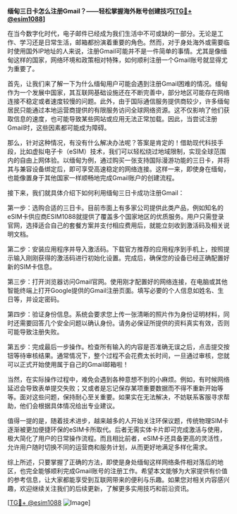 **缅甸三日卡怎么注册Gmail？——轻松掌握海外账号创建技巧[[TG💪+ @esim1088](https://t.me/s/esim1088)]**

在当今数字化时代，电子邮件已经成为我们生活中不可或缺的一部分。无论是工作、学习还是日常生活，邮箱都扮演着重要的角色。然而，对于身处海外或需要临时使用国外IP地址的人来说，注册Gmail可能并不是一件简单的事情。尤其是像缅甸这样的国家，网络环境和政策相对特殊，如何顺利注册一个Gmail账号就显得尤为重要了。

首先，让我们来了解一下为什么缅甸用户可能会遇到注册Gmail困难的情况。缅甸作为一个发展中国家，其互联网基础设施还在不断完善中，部分地区可能存在网络连接不稳定或者速度较慢的问题。此外，由于国际通信服务提供商较少，许多缅甸居民只能通过本地运营商提供的有限服务访问全球网络资源。这不仅影响了他们获取信息的速度，也可能导致某些网站或应用无法正常加载。因此，当尝试注册Gmail时，这些因素都可能成为障碍。

那么，针对这种情况，有没有什么解决办法呢？答案是肯定的！借助现代科技手段，比如虚拟电子卡（eSIM）技术，我们可以轻松绕过地域限制，实现全球范围内的自由上网体验。以缅甸为例，通过购买一张支持国际漫游功能的三日卡，并将其与兼容设备绑定后，即可享受高速稳定的网络连接。这样一来，即使身在缅甸，也能像置身于其他国家一样顺畅地完成Gmail账户的创建流程。

接下来，我们就具体介绍下如何利用缅甸三日卡成功注册Gmail：

第一步：选购合适的三日卡。目前市面上有多家公司提供此类产品，例如知名的eSIM卡供应商ESIM1088就提供了覆盖多个国家地区的优质服务。用户只需登录官网，选择适合自己的套餐方案并支付相应费用后，就能立刻收到激活码及相关说明文档。

第二步：安装应用程序并导入激活码。下载官方推荐的应用程序到手机上，按照提示输入刚刚获得的激活码进行初始化设置。完成后，确保您的设备已经正确配置好新的SIM卡信息。

第三步：打开浏览器访问Gmail官网。使用刚才配置好的网络连接，在电脑或其他智能终端上打开Google提供的Gmail注册页面。填写必要的个人信息如姓名、生日等，并设定密码。

第四步：验证身份信息。系统会要求您上传一张清晰的照片作为身份证明材料，同时还需要回答几个安全问题以确认身份。请务必保证所提供的资料真实有效，否则可能导致注册失败。

第五步：完成最后一步操作。检查所有输入的内容是否准确无误之后，点击提交按钮等待审核结果。通常情况下，整个过程不会花费太长时间，一旦通过审核，您就可以正式开始使用属于自己的Gmail邮箱啦！

当然，在实际操作过程中，难免会遇到各种意想不到的小麻烦。例如，有时候网络延迟会导致表单提交失败；又或者是忘记保存某项重要数据而不得不重新开始等等。面对这些问题，保持耐心至关重要。如果实在无法解决，不妨联系客服寻求帮助，他们会根据具体情况给出专业建议。

值得一提的是，随着技术进步，越来越多的人开始关注环保议题，传统物理SIM卡逐渐被更加便捷环保的eSIM卡所取代。后者无需实体卡片即可完成激活与使用，极大简化了用户的日常操作流程。而且相比前者，eSIM卡还具备更高的灵活性，允许用户随时切换不同的运营商和服务计划，从而更好地满足多样化需求。

综上所述，只要掌握了正确的方法，即使是身处缅甸这样网络条件相对落后的地区，也完全能够顺利完成Gmail账号的注册工作。希望本文能够为大家提供有价值的参考信息，让大家都能享受到互联网带来的便利与乐趣。如果您对相关内容感兴趣，欢迎继续关注我们的后续更新，了解更多实用技巧和前沿资讯。

[[TG💪+ @esim1088](https://t.me/s/esim1088) ![Image](https://i.postimg.cc/4NQfJmqS/Snipaste-2025-05-13-00-14-12.png)]